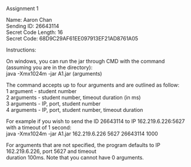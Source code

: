 Assignment 1  

Name: Aaron Chan  
Sending ID: 26643114  
Secret Code Length: 16  
Secret Code: 68D9C29AF61EE097913EF21AD8761A05  

Instructions:
  
On windows, you can run the jar through CMD with the command (assuming you are in the directory):  
	java -Xmx1024m -jar A1.jar (arguments)  

The command accepts up to four arguments and are outlined as follow:  
	1 argument  - student number  
	2 arguments - student number, timeout duration (in ms)  
	3 arguments - IP, port, student number  
	4 arguments - IP, port, student number, timeout duration  

For example if you wish to send the ID 26643114 to IP 162.219.6.226:5627 with a timeout of 1 second:  
	java -Xmx1024m -jar A1.jar 162.219.6.226 5627 26643114 1000  

For arguments that are not specified, the program defaults to IP 162.219.6.226, port 5627 and timeout  
duration 100ms. Note that you cannot have 0 arguments.  